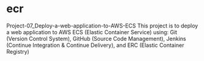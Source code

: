 # ecr
Project-07_Deploy-a-web-application-to-AWS-ECS
This project is to deploy a web application to AWS ECS (Elastic Container Service) using: Git (Version Control System), GitHub (Source Code Management), Jenkins (Continue Integration & Continue Delivery), and ERC (Elastic Container Registry)

